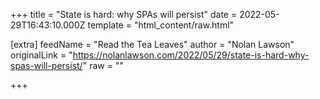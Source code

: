 
+++
title = "State is hard: why SPAs will persist"
date = 2022-05-29T16:43:10.000Z
template = "html_content/raw.html"

[extra]
feedName = "Read the Tea Leaves"
author = "Nolan Lawson"
originalLink = "https://nolanlawson.com/2022/05/29/state-is-hard-why-spas-will-persist/"
raw = ""

+++

